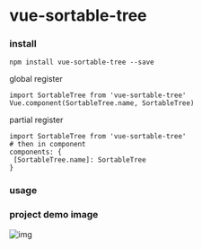 # vue-sortable-tree

### install
```
npm install vue-sortable-tree --save
```
global register
```
import SortableTree from 'vue-sortable-tree'
Vue.component(SortableTree.name, SortableTree)
```

partial register
```
import SortableTree from 'vue-sortable-tree'
# then in component
components: {
 [SortableTree.name]: SortableTree
}
```
### usage



### project demo image
![img](https://github.com/wuyuedefeng/vue-sortable-tree/blob/master/example/src/assets/tree.png)


